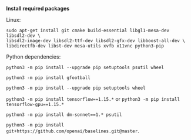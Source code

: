 **Install required packages**

Linux:
```
sudo apt-get install git cmake build-essential libgl1-mesa-dev libsdl2-dev \
libsdl2-image-dev libsdl2-ttf-dev libsdl2-gfx-dev libboost-all-dev \
libdirectfb-dev libst-dev mesa-utils xvfb x11vnc python3-pip
```

Python dependencies:

`python3 -m pip install --upgrade pip setuptools psutil wheel`

`python3 -m pip install gfootball`

`python3 -m pip install --upgrade pip setuptools wheel`

`python3 -m pip install tensorflow==1.15.*` or `python3 -m pip install tensorflow-gpu==1.15.*`

`python3 -m pip install dm-sonnet==1.* psutil`

`python3 -m pip install git+https://github.com/openai/baselines.git@master`.
